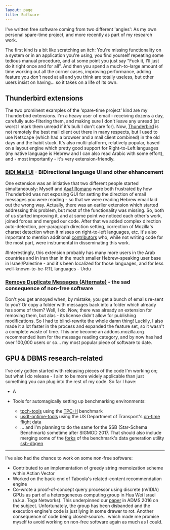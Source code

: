 ```yaml
---
layout: page
title: Software
---
```


I've written free software coming from two different 'angles': As my own personal spare-time project, and more recently as part of my research work.

The first kind is a bit like scratching an itch: You're missing functionality on a system or in an application you're using, you find yourself repeating some tedious manual procedure, and at some point you just say "Fuck it, I'll just do it right once and for all". And then you spend a much-to-large amount of time working out all the corner cases, improving performance, adding feature you _don't_ need at all and you think are totally useless, but other users insist on having... so it takes on a life of its own.

## Thunderbird extensions 

The two prominent examples of the 'spare-time project' kind are my Thunderbird extensions. I'm a heavy user of email - receiving dozens a day, carefully auto-filtering them, and making sure I don't leave any unread (at worst I mark them unread if it's bulk I don't care for). Now, [Thunderbird](https://www.mozilla.org/thunderbird/) is not remotely the best mail client out there in many respects, but I used to use Netscape (which had a browser and a mail client combined) in the old days and the habit stuck. It's also multi-platform, relatively popular, based on a layout engine which pretty good support for Right-to-Left languages (my native language is Hebrew and I can also read Arabic with some effort), and - most importantly - it's very extension-friendly.

### [BiDi Mail UI](https://addons.mozilla.org/en-US/thunderbird/addon/bidi-mail-ui/) - BiDirectional language UI and other ehhancement

One extension was an initiative that two different people started simultaneously: Myself and [Asaf Romano](https://github.com/asaf-romano) were both frustrated by how Thunderbird was not exposing GUI for setting the direction of email messages you were reading - so that we were reading Hebrew email laid out the wrong way. Actually, there was an earlier extension which started addressing this problem, but most of the functionality was missing. So, both of us started improving it, and at some point we noticed each other's work, joined forces and merged our code. After that we added complex direction auto-detection, per-paragraph direction setting, correction of Mozilla's charset detection when it misses on right-to-left languages, etc. It's also important to mention additional [contributors](http://bidiui.mozdev.org/mail/credits.html) who, while not writing code for the most part, were instrumental in disseminating this work.

#Interestingly, this extension probably has many more users in the Arab countries and in Iran than in the much smaller Hebrew-speaking user base in Israel/Palestine - and it's been localized for those languages, and for less well-known-to-be-RTL languages - Urdu


### [Remove Duplicate Messages (Alternate)](https://addons.mozilla.org/addon/remove-duplicate-messages-alte/) - the sad consequence of non-free software

Don't you get annoyed when, by mistake, you get a bunch of emails re-sent to you? Or copy a folder with messages back into a folder which already has some of them? Well, I do. Now, there was already an extension for removing them, but alas - its license didn't allow for publishing modifications. So I had to blind-rewrite the whole damn thing! Luckily, I also made it a lot faster in the process and expanded the feature set, so it wasn't a complete waste of time. This one become an addons.mozilla.org recommended item for the message reading category, and by now has had over 100,000 users or so... my most popular piece of software to date.

## GPU & DBMS research-related

I've only gotten started with releasing pieces of the code I'm working on; but what I do release - I aim to be more widely applicable than just something you can plug into the rest of my code. So far I have:

* A
* Tools for automagically setting up benchmarking environments:

   * [tpch-tools](https://github.com/eyalroz/tpch-tools) using the [TPC-H](http://www.tpc.org/tpch/) benchmark
   * [usdt-ontime-tools](https://github.com/eyalroz/tpch-tools) using the US Department of Transport's [on-time flight data](https://www.transtats.bts.gov/ONTIME/)
   * ... and I'm planning to do the same for the SSB (Star-Schema Benchmark) sometime after SIGMOD 2017. That should also include merging some of the [forks](https://github.com/electrum/ssb-dbgen/network) of the benchmark's data generation utility [ssb-dbgen](https://github.com/electrum/ssb-dbgen)

---

I've also had the chance to work on some non-free software:

* Contributed to an implementation of greedy string memoization scheme within Actian Vector
* Worked on the back-end of Taboola's related-content recommendation engine
* Co-wrote a proof-of-concept query processor using discrete (nVIDIA) GPUs as part of a heterogeneous computing group in Hua Wei Israel (a.k.a. Toga Networks). This underpinned our [paper](https://www.researchgate.net/publication/308887432_Overtaking_CPU_DBMSes_with_a_GPU_in_Whole-Query_Analytic_Processing_with_Parallelism-Friendly_Execution_Plan_Optimization) in ADMS 2016 on the subject. Unfortunately, the group has been disbanded and the execution engine's code is just lying in some drawer to rot. Another consequence of code being closed-source... which made me promise myself to avoid working on non-free software again as much as I could.

